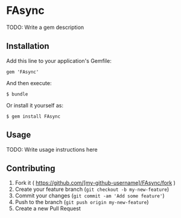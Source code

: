 # FAsync

TODO: Write a gem description

## Installation

Add this line to your application's Gemfile:

    gem 'FAsync'

And then execute:

    $ bundle

Or install it yourself as:

    $ gem install FAsync

## Usage

TODO: Write usage instructions here

## Contributing

1. Fork it ( https://github.com/[my-github-username]/FAsync/fork )
2. Create your feature branch (`git checkout -b my-new-feature`)
3. Commit your changes (`git commit -am 'Add some feature'`)
4. Push to the branch (`git push origin my-new-feature`)
5. Create a new Pull Request
